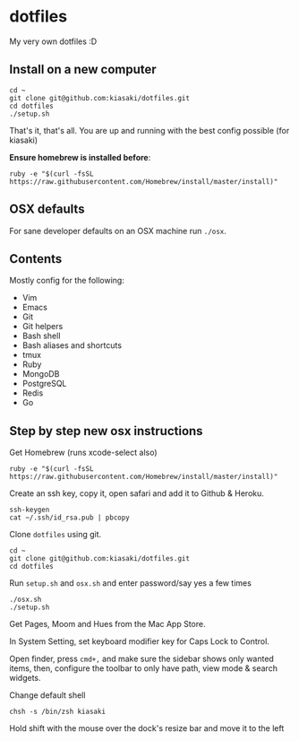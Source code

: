 dotfiles
========

My very own dotfiles :D

## Install on a new computer

```
cd ~
git clone git@github.com:kiasaki/dotfiles.git
cd dotfiles
./setup.sh
```

That's it, that's all. You are up and running with the best config possible (for kiasaki)

**Ensure homebrew is installed before**:

```
ruby -e "$(curl -fsSL https://raw.githubusercontent.com/Homebrew/install/master/install)"
```

## OSX defaults

For sane developer defaults on an OSX machine run `./osx`.

## Contents

Mostly config for the following:

- Vim
- Emacs
- Git
- Git helpers
- Bash shell
- Bash aliases and shortcuts
- tmux
- Ruby
- MongoDB
- PostgreSQL
- Redis
- Go

## Step by step new osx instructions

Get Homebrew (runs xcode-select also)

```
ruby -e "$(curl -fsSL https://raw.githubusercontent.com/Homebrew/install/master/install)"
```

Create an ssh key, copy it, open safari and add it to Github & Heroku.

```
ssh-keygen
cat ~/.ssh/id_rsa.pub | pbcopy
```

Clone `dotfiles` using git.

```
cd ~
git clone git@github.com:kiasaki/dotfiles.git
cd dotfiles
```

Run `setup.sh` and `osx.sh` and enter password/say yes a few times

```
./osx.sh
./setup.sh
```

Get Pages, Moom and Hues from the Mac App Store.

In System Setting, set keyboard modifier key for Caps Lock to Control.

Open finder, press `cmd+,` and make sure the sidebar shows only wanted items, then, configure the toolbar to only have path, view mode & search widgets.

Change default shell

```
chsh -s /bin/zsh kiasaki
```

Hold shift with the mouse over the dock's resize bar and move it to the left
